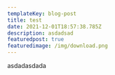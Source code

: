 ```yaml
---
templateKey: blog-post
title: test
date: 2021-12-01T18:57:38.785Z
description: asdadsad
featuredpost: true
featuredimage: /img/download.png
---
```

asdadasdada